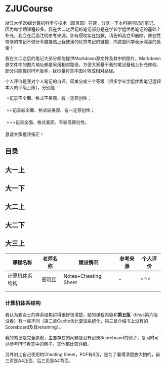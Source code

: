 # ZJUCourse

浙江大学20级计算机科学与技术（图灵班）在读，分享一下本科期间记的笔记。因为每学期课程较多，我在大二之后记的笔记部分是在学长学姐优秀笔记的基础上补充，我会在后面注明参考来源，如有侵权实在抱歉，请告知我立即删除。原创性较低的笔记不做分享直接贴上我使用的优秀笔记的链接，向这些同学表示深深的感谢！

我在大二之后的笔记大部分都能提供Markdown源文件及其中的图片，Markdown原文件中的图片地址都是采用相对路径，方便大家基于我的笔记基础上补充修改。部分只能提供PDF版本，我尽量将其中图片转成相对路径。

个人评价是我对个人笔记的自评，简单分成三个等级（很多学长学姐优秀笔记远超本人的评级上限），分别是：

​	:star:记录不全面、格式不美观、有一定原创性；

​	:star::star:记录较全面、格式较美观、有一定原创性；

​	:star::star::star:记录全面、格式美观、有较高原创性。

恳请大家批评指正！

## 目录



## 大一上

## 大一下

## 大二上

## 大二下

## 大三上

| 课程名称       | 老师名称 | 建设情况             | 参考来源 | 个人评价           |
| -------------- | -------- | -------------------- | -------- | ------------------ |
| 计算机体系结构 | 姜晓红   | Notes+Cheating Sheet | -        | :star::star::star: |
|                |          |                      |          |                    |
|                |          |                      |          |                    |

### 计算机体系结构

我认为姜女士的体系结构讲得很好很清楚，她的课程内容和**第五版**（bhys第六版没看）有一些不同（第二章Cache优化更加系统化，第三章介绍书上没有的Scoreboard及其renaming）。

我的笔记是完全原创，主要存在的问题是没有记录Scoreboard的例子，复习时可以参考PPT看其中的例子，其他都比较详细。

另外附上自己使用的Cheating Sheet，PDF有6页，是为了看得清楚放大拍的，前三页是A4正面，后三页是A4背面。

